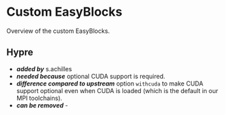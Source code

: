 # Custom EasyBlocks

Overview of the custom EasyBlocks.

## Hypre

- __*added by*__ s.achilles
- __*needed because*__ optional CUDA support is required.
- __*difference compared to upstream*__ option `withcuda` to make CUDA support optional even when CUDA is loaded (which is the default in our MPI toolchains).
- __*can be removed*__ -
